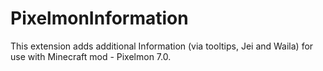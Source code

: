 # PixelmonInformation
This extension adds additional Information (via tooltips, Jei and Waila) for use with Minecraft mod - Pixelmon 7.0.
